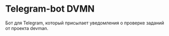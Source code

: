 # Telegram-bot DVMN
Бот для Telegram, который присылает уведомления о проверке заданий от проекта devman.
